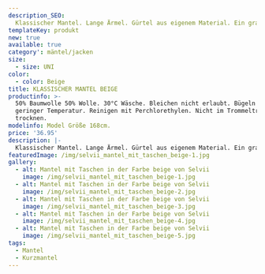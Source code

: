 ```yaml
---
description_SEO: 
  Klassischer Mantel. Lange Ärmel. Gürtel aus eigenem Material. Ein grauer Knopf mittig. Zwei vordere Taschen. Klassischer Reverskragen. Kein Innenfutter. Farbe beige.
templateKey: produkt
new: true
available: true
category': mäntel/jacken
size:
  - size: UNI
color:
  - color: Beige
title: KLASSISCHER MANTEL BEIGE
productinfo: >-
  50% Baumwolle 50% Wolle. 30°C Wäsche. Bleichen nicht erlaubt. Bügeln mit
  geringer Temperatur. Reinigen mit Perchlorethylen. Nicht im Trommeltrockner
  trocknen.
modelinfo: Model Größe 168cm. 
price: '36.95'
description: |-
  Klassischer Mantel. Lange Ärmel. Gürtel aus eigenem Material. Ein grauer Knopf mittig. Zwei vordere Taschen. Klassischer Reverskragen. Kein Innenfutter. Farbe Mittelgrau.
featuredImage: /img/selvii_mantel_mit_taschen_beige-1.jpg
gallery:
  - alt: Mantel mit Taschen in der Farbe beige von Selvii
    image: /img/selvii_mantel_mit_taschen_beige-1.jpg
  - alt: Mantel mit Taschen in der Farbe beige von Selvii
    image: /img/selvii_mantel_mit_taschen_beige-2.jpg
  - alt: Mantel mit Taschen in der Farbe beige von Selvii
    image: /img/selvii_mantel_mit_taschen_beige-3.jpg
  - alt: Mantel mit Taschen in der Farbe beige von Selvii
    image: /img/selvii_mantel_mit_taschen_beige-4.jpg
  - alt: Mantel mit Taschen in der Farbe beige von Selvii
    image: /img/selvii_mantel_mit_taschen_beige-5.jpg
tags:
  - Mantel
  - Kurzmantel
---
```



